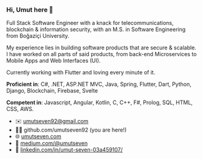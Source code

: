 ### Hi, Umut here 🖖

Full Stack Software Engineer with a knack for telecommunications, blockchain & information security, with an M.S. in Software Engineering from Boğaziçi University.

My experience lies in building software products that are secure & scalable. I have worked on all parts of said products, from back-end Microservices to Mobile Apps and Web Interfaces (UI).

Currently working with Flutter and loving every minute of it.

__Proficient in__: C#, .NET, ASP.NET MVC, Java, Spring, Flutter, Dart, Python, Django, Blockchain, Firebase, Svelte

__Competent in__: Javascript, Angular, Kotlin, C, C++, F#, Prolog, SQL, HTML, CSS, AWS.

- ✉️ [umutseven92@gmail.com](mailto:umutseven92@gmail.com?subject=Live%20long%20and%20prosper%20%F0%9F%96%96)
- 👨‍💻 github.com/umutseven92 (you are here!)
- 🌐 [umutseven.com](https://www.umutseven.com)
- 📰 [medium.com/@umutseven](https://medium.com/@umutseven)
- 👔 [linkedin.com/in/umut-seven-03a459107/](https://www.linkedin.com/in/umut-seven-03a459107/)
